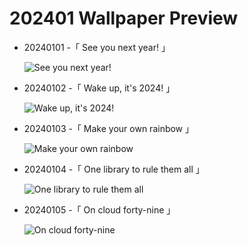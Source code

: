 # 202401 Wallpaper Preview 
- 20240101 -「 See you next year! 」
  ![See you next year!](https://bing.com/th?id=OHR.ThailandNewYears_EN-US7115555089_UHD.jpg&rf=LaDigue_UHD.jpg&pid=hp&w=3840&h=2160&rs=1&c=4) 
- 20240102 -「 Wake up, it's 2024! 」
  ![Wake up, it's 2024!](https://bing.com/th?id=OHR.SleepingFox_EN-US7231760677_UHD.jpg&rf=LaDigue_UHD.jpg&pid=hp&w=3840&h=2160&rs=1&c=4) 
- 20240103 -「 Make your own rainbow 」
  ![Make your own rainbow](https://bing.com/th?id=OHR.BhutanSolstice_EN-US7410762908_UHD.jpg&rf=LaDigue_UHD.jpg&pid=hp&w=3840&h=2160&rs=1&c=4) 
- 20240104 -「 One library to rule them all 」
  ![One library to rule them all](https://bing.com/th?id=OHR.BodleianCeiling_EN-US7552379941_UHD.jpg&rf=LaDigue_UHD.jpg&pid=hp&w=3840&h=2160&rs=1&c=4) 
- 20240105 -「 On cloud forty-nine 」
  ![On cloud forty-nine](https://bing.com/th?id=OHR.GoldenGateLight_EN-US7749261025_UHD.jpg&rf=LaDigue_UHD.jpg&pid=hp&w=3840&h=2160&rs=1&c=4) 
